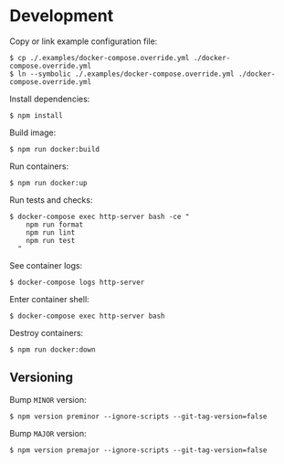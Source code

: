 # Development

Copy or link example configuration file:

```console
$ cp ./.examples/docker-compose.override.yml ./docker-compose.override.yml
$ ln --symbolic ./.examples/docker-compose.override.yml ./docker-compose.override.yml
```

Install dependencies:

```console
$ npm install
```

Build image:

```console
$ npm run docker:build
```

Run containers:

```console
$ npm run docker:up
```

Run tests and checks:

```console
$ docker-compose exec http-server bash -ce "
    npm run format
    npm run lint
    npm run test
  "
```

See container logs:

```console
$ docker-compose logs http-server
```

Enter container shell:

```console
$ docker-compose exec http-server bash
```

Destroy containers:

```console
$ npm run docker:down
```

## Versioning

Bump `MINOR` version:

```console
$ npm version preminor --ignore-scripts --git-tag-version=false
```

Bump `MAJOR` version:

```console
$ npm version premajor --ignore-scripts --git-tag-version=false
```
